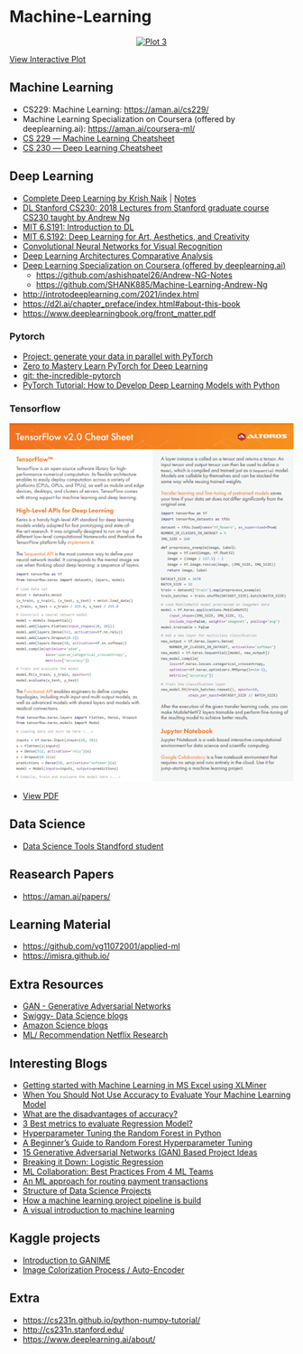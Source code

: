 # Machine-Learning

<div>
    <a href="https://plotly.com/~vg11072001/3/?share_key=DmAKGUnGwLWyctdNu5VIIu" target="_blank" title="ML Structure" style="display: block; text-align: center;"><img src="https://plotly.com/~vg11072001/3.png?share_key=DmAKGUnGwLWyctdNu5VIIu" alt="Plot 3" style="max-width: 50%;width: 900px;"  width="900" onerror="this.onerror=null;this.src='https://plotly.com/404.png';" /></a>
</div>

[View Interactive Plot](https://plotly.com/~vg11072001/3/)


 ## Machine Learning
   * CS229: Machine Learning: https://aman.ai/cs229/
   * Machine Learning Specialization on Coursera (offered by deeplearning.ai): https://aman.ai/coursera-ml/
   * [CS 229 ― Machine Learning Cheatsheet](https://stanford.edu/~shervine/teaching/cs-229/)
   * [CS 230 ― Deep Learning Cheatsheet](https://stanford.edu/~shervine/teaching/cs-230/)

 ## Deep Learning 
   * [Complete Deep Learning by Krish Naik](https://www.youtube.com/playlist?list=PLZoTAELRMXVPGU70ZGsckrMdr0FteeRUi) | [Notes](https://github.com/krishnaik06/Complete-Deep-Learning-With-Materials)
   * [DL Stanford CS230: 2018 Lectures from Stanford graduate course CS230 taught by Andrew Ng](https://www.youtube.com/playlist?list=PLoROMvodv4rOABXSygHTsbvUz4G_YQhOb)
   * [MIT 6.S191: Introduction to DL](https://www.youtube.com/playlist?list=PLtBw6njQRU-rwp5__7C0oIVt26ZgjG9NI)
   * [MIT 6.S192: Deep Learning for Art, Aesthetics, and Creativity](https://www.youtube.com/playlist?list=PLCpMvp7ftsnIbNwRnQJbDNRqO6qiN3EyH)
   * [Convolutional Neural Networks for Visual Recognition](https://www.youtube.com/playlist?list=PL3FW7Lu3i5JvHM8ljYj-zLfQRF3EO8sYv)
   * [Deep Learning Architectures Comparative Analysis](https://aman.ai/primers/ai/dl-comp/)
   * [Deep Learning Specialization on Coursera (offered by deeplearning.ai)](https://aman.ai/coursera-dl/)
      * https://github.com/ashishpatel26/Andrew-NG-Notes
      * https://github.com/SHANK885/Machine-Learning-Andrew-Ng
   * http://introtodeeplearning.com/2021/index.html
   * https://d2l.ai/chapter_preface/index.html#about-this-book
   * https://www.deeplearningbook.org/front_matter.pdf

### Pytorch
 * [Project: generate your data in parallel with PyTorch](https://stanford.edu/~shervine/blog/pytorch-how-to-generate-data-parallel)
 * [Zero to Mastery Learn PyTorch for Deep Learning](https://www.learnpytorch.io/pytorch_extra_resources/)
 * [git: the-incredible-pytorch](https://github.com/ritchieng/the-incredible-pytorch)
 * [PyTorch Tutorial: How to Develop Deep Learning Models with Python](https://machinelearningmastery.com/pytorch-tutorial-develop-deep-learning-models/)

### Tensorflow
  [![PDF Preview](images/tensorlfow1.png)](Reading/TensorFlow2Cheatsheet.pdf)
 * [View PDF](Reading/TensorFlow2Cheatsheet.pdf)
 
 ## Data Science
 * [Data Science Tools Standford student](https://www.mit.edu/~amidi/teaching/data-science-tools/)



## Reasearch Papers
* https://aman.ai/papers/

## Learning Material
* https://github.com/vg11072001/applied-ml
* https://imisra.github.io/

## Extra Resources
* [GAN - Generative Adversarial Networks](https://drive.google.com/file/d/1Gm4hNSXY03DrYDU4rh0NRlDcXo20a3pL/view)
* [Swiggy- Data Science blogs](https://bytes.swiggy.com/tagged/swiggy-data-science)
* [Amazon Science blogs](https://www.amazon.science/blog?q=&f0=0000016e-2ff1-d205-a5ef-aff9651e0000&f1=0000016e-4373-de2e-a76e-cff717cf0000&f1=0000016e-39f9-d205-a5ef-bff9944b0000&s=0&expandedFilters=Research%2520area%2CTag%2CConference%2CAuthor%2CDate%2C)
* [ML/ Recommendation Netflix Research](https://research.netflix.com/research-area/machine-learning)

## Interesting Blogs
* [Getting started with Machine Learning in MS Excel using XLMiner](https://www.analyticsvidhya.com/blog/2015/11/started-machine-learning-ms-excel-xl-miner/)
* [When You Should Not Use Accuracy to Evaluate Your Machine Learning Model](https://towardsdatascience.com/when-you-should-not-use-accuracy-to-evaluate-your-machine-learning-model-4d58f16968e6)
* [What are the disadvantages of accuracy?](https://datascience.stackexchange.com/questions/110124/what-are-the-disadvantages-of-accuracy)
* [3 Best metrics to evaluate Regression Model?](https://towardsdatascience.com/what-are-the-best-metrics-to-evaluate-your-regression-model-418ca481755b)
* [Hyperparameter Tuning the Random Forest in Python](https://towardsdatascience.com/hyperparameter-tuning-the-random-forest-in-python-using-scikit-learn-28d2aa77dd74)
* [A Beginner’s Guide to Random Forest Hyperparameter Tuning](https://www.analyticsvidhya.com/blog/2020/03/beginners-guide-random-forest-hyperparameter-tuning/)
* [15 Generative Adversarial Networks (GAN) Based Project Ideas](https://www.projectpro.io/article/generative-adversarial-networks-gan-based-projects-to-work-on/530)
* [Breaking it Down: Logistic Regression](https://towardsdatascience.com/breaking-it-down-logistic-regression-e5c3f1450bd)
* [ML Collaboration: Best Practices From 4 ML Teams](https://neptune.ai/blog/ml-collaboration-best-practices-from-ml-teams)
* [An ML approach for routing payment transactions](https://bytes.swiggy.com/an-ml-approach-for-routing-payment-transactions-5a14efb643a8)
* [Structure of Data Science Projects](https://www.linkedin.com/posts/dhananjai-singh-852351142_structure-of-data-science-project-activity-7026032488997105664-Z_Qf?utm_source=share&utm_medium=member_desktop)
* [How a machine learning project pipeline is build](https://youtu.be/0iQT5XfbadE)
* [A visual introduction to machine learning](http://www.r2d3.us/visual-intro-to-machine-learning-part-1)


## Kaggle projects
* [Introduction to GANIME](https://www.kaggle.com/code/mrigendraagrawal/introduction-to-ganime)
* [Image Colorization Process / Auto-Encoder](https://www.kaggle.com/code/brsdincer/image-colorization-process-auto-encoder)

## Extra
* https://cs231n.github.io/python-numpy-tutorial/
* http://cs231n.stanford.edu/
* https://www.deeplearning.ai/about/

